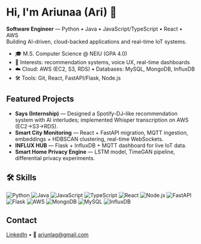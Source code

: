 # Hi, I'm Ariunaa (Ari) 👋
**Software Engineer** — Python • Java • JavaScript/TypeScript • React • AWS  
Building AI-driven, cloud-backed applications and real-time IoT systems.

- 🎓 M.S. Computer Science @ NEIU (GPA 4.0)
- 📌 Interests: recommendation systems, voice UX, real-time dashboards
- ☁️ Cloud: AWS (EC2, S3, RDS) • Databases: MySQL, MongoDB, InfluxDB
- 🛠️ Tools: Git, React, FastAPI/Flask, Node.js

## Featured Projects
- **Says (Internship)** — Designed a Spotify-DJ–like recommendation system with AI interludes; implemented Whisper transcription on AWS (EC2→S3→RDS).
- **Smart City Monitoring** — React + FastAPI migration, MQTT ingestion, embeddings + HDBSCAN clustering, real-time WebSockets.
- **INFLUX HUB** — Flask + InfluxDB + MQTT dashboard for live IoT data.
- **Smart Home Privacy Engine** — LSTM model, TimeGAN pipeline, differential privacy experiments.

## 🛠 Skills
![Python](https://img.shields.io/badge/Python-3776AB?style=flat&logo=python&logoColor=white)
![Java](https://img.shields.io/badge/Java-ED8B00?style=flat&logo=java&logoColor=white)
![JavaScript](https://img.shields.io/badge/JavaScript-F7DF1E?style=flat&logo=javascript&logoColor=black)
![TypeScript](https://img.shields.io/badge/TypeScript-3178C6?style=flat&logo=typescript&logoColor=white)
![React](https://img.shields.io/badge/React-61DAFB?style=flat&logo=react&logoColor=black)
![Node.js](https://img.shields.io/badge/Node.js-339933?style=flat&logo=node.js&logoColor=white)
![FastAPI](https://img.shields.io/badge/FastAPI-009688?style=flat&logo=fastapi&logoColor=white)
![Flask](https://img.shields.io/badge/Flask-000000?style=flat&logo=flask&logoColor=white)
![AWS](https://img.shields.io/badge/AWS-232F3E?style=flat&logo=amazon-aws&logoColor=white)
![MongoDB](https://img.shields.io/badge/MongoDB-4EA94B?style=flat&logo=mongodb&logoColor=white)
![MySQL](https://img.shields.io/badge/MySQL-4479A1?style=flat&logo=mysql&logoColor=white)
![InfluxDB](https://img.shields.io/badge/InfluxDB-22ADF6?style=flat&logo=influxdb&logoColor=white)


## Contact
[LinkedIn](https://www.linkedin.com/in/ariunlag/) • 📧 ariunlag@gmail.com
